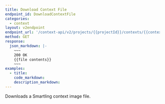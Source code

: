 ```yaml
---
title: Download Context File
endpoint_id: DownloadContextFile
categories:
  - context
layout: v2endpoint
endpoint_url: '/context-api/v2/projects/{{projectId}}/contexts/{{contextUid}}/content'
method: GET
response:
  json_markdown: |-
    ~~~
    200 OK
    {{file contents}}
    ~~~          
examples:
  - title:
    code_markdown:
    description_markdown:
---
```



Downloads a Smartling context image file.